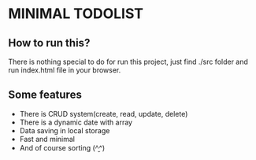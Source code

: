 # MINIMAL TODOLIST

## How to run this?
There is nothing special to do for run this project, just find ./src folder and run index.html file in your browser.

## Some features
- There is CRUD system(create, read, update, delete)
- There is a dynamic date with array
- Data saving in local storage
- Fast and minimal
- And of course sorting (^̮^)
